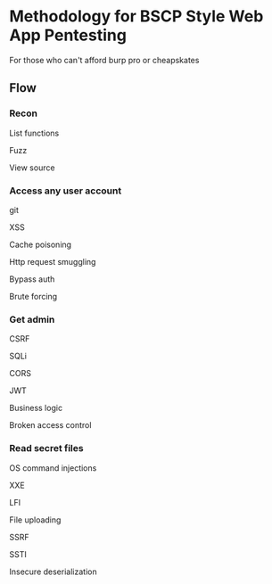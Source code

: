 # Methodology for BSCP Style Web App Pentesting
For those who can't afford burp pro or cheapskates

## Flow

### Recon

List functions

Fuzz

View source

### Access any user account

git

XSS

Cache poisoning

Http request smuggling

Bypass auth

Brute forcing

### Get admin

CSRF

SQLi

CORS

JWT

Business logic

Broken access control

### Read secret files

OS command injections

XXE

LFI

File uploading

SSRF

SSTI

Insecure deserialization
